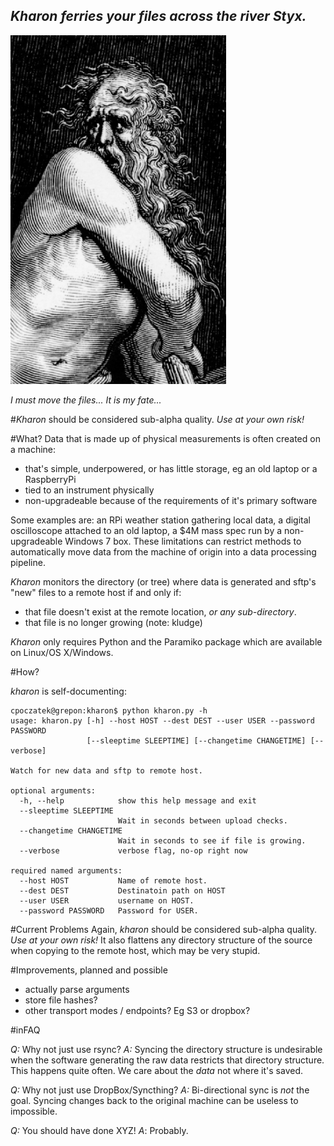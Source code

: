 
_Kharon ferries your files across the river Styx._
-----
![Kharon (Charon) etching](imgs/Charon-crop.png)

_I must move the files... It is my fate..._

#_Kharon_ should be considered sub-alpha quality. *_Use at your own risk!_*

#What?
Data that is made up of physical measurements is often created on a machine:
- that's simple, underpowered, or has little storage, eg an old laptop or a RaspberryPi
- tied to an instrument physically
- non-upgradeable because of the requirements of it's primary software

Some examples are: an RPi weather station gathering local data, a digital oscilloscope
attached to an old laptop, a $4M mass spec run by a non-upgradeable Windows 7 box.
These limitations can restrict methods to automatically move data from the
machine of origin into a data processing pipeline.

_Kharon_ monitors the directory (or tree) where data is generated and sftp's "new"
files to a remote host if and only if:
- that file doesn't exist at the remote location, _or any sub-directory_.
- that file is no longer growing (note: kludge)

_Kharon_ only requires Python and the Paramiko package which are available on
Linux/OS X/Windows.

#How?

_kharon_ is self-documenting:

```
cpoczatek@grepon:kharon$ python kharon.py -h
usage: kharon.py [-h] --host HOST --dest DEST --user USER --password PASSWORD
                 [--sleeptime SLEEPTIME] [--changetime CHANGETIME] [--verbose]

Watch for new data and sftp to remote host.

optional arguments:
  -h, --help            show this help message and exit
  --sleeptime SLEEPTIME
                        Wait in seconds between upload checks.
  --changetime CHANGETIME
                        Wait in seconds to see if file is growing.
  --verbose             verbose flag, no-op right now

required named arguments:
  --host HOST           Name of remote host.
  --dest DEST           Destinatoin path on HOST
  --user USER           username on HOST.
  --password PASSWORD   Password for USER.

```

#Current Problems
Again, _kharon_ should be considered sub-alpha quality. *_Use at your own risk!_* It also
flattens any directory structure of the source when copying to the remote host,
which may be very stupid.

#Improvements, planned and possible
- actually parse arguments
- store file hashes?
- other transport modes / endpoints? Eg S3 or dropbox?

#inFAQ

_Q:_ Why not just use rsync?
_A:_ Syncing the directory structure is undesirable when the software generating
the raw data restricts that directory structure. This happens quite often. We care
about the *data* not where it's saved.

_Q:_ Why not just use DropBox/Syncthing?
_A:_ Bi-directional sync is *not* the goal. Syncing changes back to the original
machine can be useless to impossible.

_Q:_ You should have done XYZ!
_A_: Probably.
